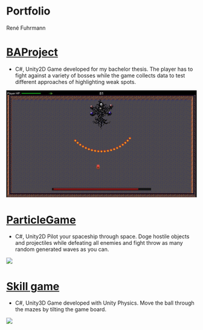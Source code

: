 # Portfolio

René Fuhrmann 

# [BAProject](https://github.com/Shaurr/ProjectM)
* C#, Unity2D
Game developed for my bachelor thesis. 
The player has to fight against a variety of bosses while the game collects data to test different approaches of highlighting weak spots.

![](/images/ba.jpg)

# [ParticleGame](https://github.com/Shaurr/PartikelGame)
* C#, Unity2D
Pilot your spaceship through space. Doge hostile objects and projectiles while defeating all enemies and fight throw as many random generated waves as you can.

![](/images/partikel.jpg)

# [Skill game](https://github.com/Shaurr/ProjectM)
* C#, Unity3D
Game developed with Unity Physics. 
Move the ball through the mazes by tilting the game board.

![](/images/skill.jpg)
